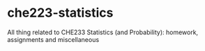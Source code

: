 # che223-statistics
All thing related to CHE233 Statistics (and Probability): homework, assignments and miscellaneous
